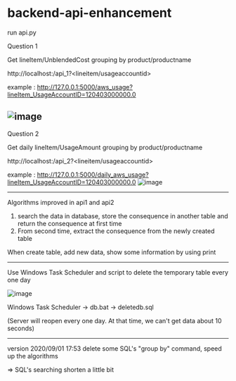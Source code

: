 # backend-api-enhancement



run api.py

Question 1

Get lineItem/UnblendedCost grouping by product/productname

http://localhost:<port>/api_1?<lineitem/usageaccountid>

example : 
http://127.0.0.1:5000/aws_usage?lineItem_UsageAccountID=120403000000.0

![image](https://ftp.bmp.ovh/imgs/2020/08/7a50b900df855d71.png)
--------
Question 2

Get daily lineItem/UsageAmount grouping by product/productname

http://localhost:<port>/api_2?<lineitem/usageaccountid>

example : 
http://127.0.0.1:5000/daily_aws_usage?lineItem_UsageAccountID=120403000000.0
![image](https://ftp.bmp.ovh/imgs/2020/08/5273bf6439752af3.png)

----

Algorithms improved in api1 and api2

1. search the data in database, store the consequence in another table and return the consequence at first time
2. From second time, extract the consequence from the newly created table

When create table, add new data, show some information by using print

----

Use Windows Task Scheduler and script to delete the temporary table every one day

![image](https://ftp.bmp.ovh/imgs/2020/08/58b938c070d78478.png)

Windows Task Scheduler -> db.bat -> deletedb.sql

(Server will reopen every one day. At that time, we can't get data about 10 seconds)

---
version 2020/09/01 17:53 
delete some SQL's "group by" command, speed up the algorithms

=> SQL's searching shorten a little bit
